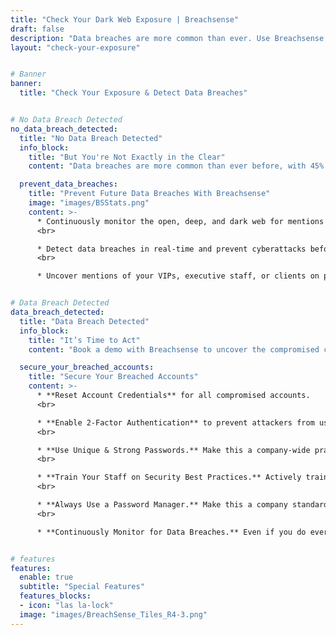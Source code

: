 ```yaml
---
title: "Check Your Dark Web Exposure | Breachsense"
draft: false
description: "Data breaches are more common than ever. Use Breachsense to scan the dark web and uncover data breaches within your organization."
layout: "check-your-exposure"


# Banner
banner:
  title: "Check Your Exposure & Detect Data Breaches"


# No Data Breach Detected
no_data_breach_detected:
  title: "No Data Breach Detected"
  info_block:
    title: "But You're Not Exactly in the Clear"
    content: "Data breaches are more common than ever before, with 45% of all US companies reporting a data breach in 2021 (Thales Data Threat Report). Want to prevent the loss of consumer trust and financial damages that come with data breaches? Try Breachsense."

  prevent_data_breaches:
    title: "Prevent Future Data Breaches With Breachsense"
    image: "images/BSStats.png"
    content: >-
      * Continuously monitor the open, deep, and dark web for mentions of your company, personal staff information, and other important data.
      <br>

      * Detect data breaches in real-time and prevent cyberattacks before they happen.
      <br>

      * Uncover mentions of your VIPs, executive staff, or clients on private ransomware forums and mitigate threats preemptively.


# Data Breach Detected
data_breach_detected:
  title: "Data Breach Detected"
  info_block:
    title: "It’s Time to Act"
    content: "Book a demo with Breachsense to uncover the compromised credentials or leaked company data and mitigate potential cyberattacks."

  secure_your_breached_accounts:
    title: "Secure Your Breached Accounts"
    content: >-
      * **Reset Account Credentials** for all compromised accounts.
      <br>

      * **Enable 2-Factor Authentication** to prevent attackers from using leaked passwords.
      <br>

      * **Use Unique & Strong Passwords.** Make this a company-wide practice.
      <br>

      * **Train Your Staff on Security Best Practices.** Actively train your employees on why cybersecurity is important and how they can prevent breaches.
      <br>

      * **Always Use a Password Manager.** Make this a company standard. 
      <br>

      * **Continuously Monitor for Data Breaches.** Even if you do everything right, there’s still a risk of human error. Breachsense allows you to uncover data breaches in real time.


# features
features:
  enable: true
  subtitle: "Special Features"
  features_blocks:
  - icon: "las la-lock"
  image: "images/BreachSense_Tiles_R4-3.png"
---
```

